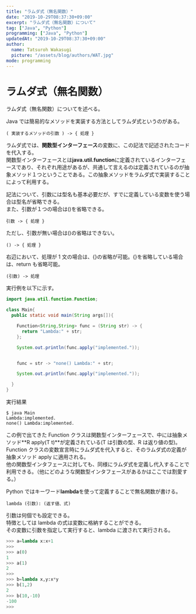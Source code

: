 ```yaml
---
title: "ラムダ式（無名関数）"
date: "2019-10-29T08:37:30+09:00"
excerpt: "ラムダ式（無名関数）について"
tag: ["Java", "Python"]
programming: ["Java", "Python"]
updatedAt: "2019-10-29T08:37:30+09:00"
author:
  name: Tatsuroh Wakasugi
  picture: "/assets/blog/authors/WAT.jpg"
mode: programming
---
```


# ラムダ式（無名関数）

ラムダ式（無名関数）についてを述べる。

<div class="note_content_by_programming_language" id="note_content_Java">

Java では簡易的なメソッドを実装する方法としてラムダ式というのがある。

`( 実装するメソッドの引数 ) -> { 処理 }`

ラムダ式では、**関数型インターフェース**の変数に、この記法で記述されたコードを代入する。  
関数型インターフェースとは**java.util.function**に定義されているインターフェースであり、それぞれ用途があるが、共通して言えるのは定義されているのが抽象メソッド１つということである。この抽象メソッドをラムダ式で実装することによって利用する。

記法について、引数には型名も基本必要だが、すでに定義している変数を使う場合は型名が省略できる。  
また、引数が１つの場合は()を省略できる。

`引数 -> { 処理 }`

ただし、引数が無い場合は()の省略はできない。

`() -> { 処理 }`

右辺において、処理が 1 文の場合は、{}の省略が可能。{}を省略している場合は、return も省略可能。

`(引数) -> 処理`

実行例を以下に示す。

```java
import java.util.function.Function;

class Main{
  public static void main(String args[]){

    Function<String,String> func = (String str) -> {
      return "Lambda:" + str;
    };

    System.out.println(func.apply("implemented."));


    func = str -> "none() Lambda:" + str;

    System.out.println(func.apply("implemented."));

  }
}
```

実行結果

```
$ java Main
Lambda:implemented.
none() Lambda:implemented.
```

この例で出てきた Function クラスは関数型インターフェースで、中には抽象メソッド**R apply(T t)**が定義されている(T は引数の型、R は返り値の型)。Function クラスの変数宣言時にラムダ式を代入すると、そのラムダ式の定義が抽象メソッド apply に適用される。  
他の関数型インタフェースに対しても、同様にラムダ式を定義し代入することで利用できる。（他にどのような関数型インタフェースがあるかはここでは割愛する。）

</div>
<div class="note_content_by_programming_language" id="note_content_Python">

Python ではキーワード**lambda**を使って定義することで無名関数が書ける。

`lambda (引数): (返す値、式)`

引数は何個でも設定できる。  
特徴としては lambda の式は変数に格納することができる。  
その変数に引数を指定して実行すると、lambda に渡されて実行される。

```python
>>> a=lambda x:x+1
>>>
>>> a(0)
1
>>> a(1)
2
>>>
>>> b=lambda x,y:x*y
>>> b(1,2)
2
>>> b(10,-10)
-100
>>>
```

</div>
